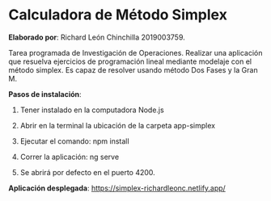 # Calculadora de Método Simplex

**Elaborado por**: Richard León Chinchilla 2019003759.

Tarea programada de Investigación de Operaciones. 
Realizar una aplicación que resuelva ejercicios de programación lineal mediante modelaje con el método simplex.
Es capaz de resolver usando método Dos Fases y la Gran M.

**Pasos de instalación**:

1. Tener instalado en la computadora Node.js

2. Abrir en la terminal la ubicación de la carpeta app-simplex

3. Ejecutar el comando: npm install

4. Correr la aplicación: ng serve

5. Se abrirá por defecto en el puerto 4200.

**Aplicación desplegada**: https://simplex-richardleonc.netlify.app/
